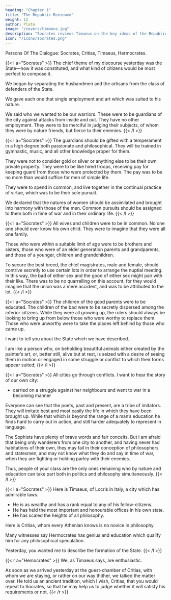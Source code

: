 ```yaml
---
heading: "Chapter 1"
title: "The Republic Reviewed"
weight: 12
author: Plato
image: "/covers/timaeus.jpg"
description: "Socrates reviews Timaeus on the key ideas of the Republic"
icon: "/icons/socrates.png"
---
```



Persons Of The Dialogue: Socrates, Critias, Timaeus, Hermocrates.

<!-- SOCRATES= One, two, three; but where, my dear Timaeus, is the fourth of those who were yesterday my guests and are to be my entertainers to-day?

TIMAEUS= He has been taken ill, Socrates; for he would not willingly have been absent from this gathering.

SOCRATES= Then, if he is not coming, you and the two others must supply his place.

TIMAEUS= Certainly, and we will do all that we can; having been handsomely entertained by you yesterday, those of us who remain should be only too glad to return your hospitality.

SOCRATES= Do you remember what were the points of which I required you to speak?

TIMAEUS= We remember some of them, and you will be here to remind us of anything which we have forgotten= or rather, if we are not troubling you, will you briefly recapitulate the whole, and then the particulars will be more firmly fixed in our memories? -->

{{< l a="Socrates" >}}
The chief theme of my discourse yesterday was the State—how it was constituted, and what kind of citizens would be most perfect to compose it. 

We began by separating the husbandmen and the artisans from the class of defenders of the State.

We gave each one that single employment and art which was suited to his nature.

We said who we wanted to be our warriors. These were to be guardians of the city against attacks from inside and out. They have no other employment. They were to be merciful in judging their subjects, of whom they were by nature friends, but fierce to their enemies.
{{< /l >}}

 
{{< l a="Socrates" >}}
The guardians should be gifted with a temperament in a high degree both passionate and philosophical. They will be trained in gymnastic, music, and all other knowledge proper for them.

They were not to consider gold or silver or anything else to be their own private property. They were to be like hired troops, receiving pay for keeping guard from those who were protected by them. The pay was to be no more than would suffice for men of simple life. 

They were to spend in common, and live together in the continual practice of virtue, which was to be their sole pursuit.

We declared that the natures of women should be assimilated and brought into harmony with those of the men. Common pursuits should be assigned to them both in time of war and in their ordinary life.
{{< /l >}}


{{< l a="Socrates" >}}
All wives and children were to be in common. No one one should ever know his own child. They were to imagine that they were all one family. 

Those who were within a suitable limit of age were to be brothers and sisters, those who were of an elder generation parents and grandparents, and those of a younger, children and grandchildren.

To secure the best breed, the chief magistrates, male and female, should contrive secretly to use certain lots in order to arrange the nuptial meeting. In this way, the bad of either sex and the good of either sex might pair with their like. There was to be no quarrelling on this account, for they would imagine that the union was a mere accident, and was to be attributed to the lot.
{{< /l >}}


{{< l a="Socrates" >}}
The children of the good parents were to be educated. The children of the bad were to be secretly dispersed among the inferior citizens. While they were all growing up, the rulers should always be looking to bring up from below those who were worthy to replace them. Those who were unworthy were to take the places left behind by those who came up.

I want to tell you about the State which we have described. 

I am like a person who, on beholding beautiful animals either created by the painter’s art, or, better still, alive but at rest, is seized with a desire of seeing them in motion or engaged in some struggle or conflict to which their forms appear suited; 
{{< /l >}}

<!-- this is my feeling about the State which we have been describing. There are conflicts which  -->

{{< l a="Socrates" >}}
All cities go through conflicts. I want to hear the story of our own city:
- carried on a struggle against her neighbours and went to war in a becoming manner

<!-- , and when at war showed by the greatness of her actions and the magnanimity of her words in dealing with other cities a result worthy of her training and education.  -->

<!-- Now I, Critias and Hermocrates, am conscious that I myself should never be able to celebrate the city and her citizens in a befitting manner. I am not surprised at my own incapacity; to me the wonder is rather  -->

<!-- I am amazed that  -->

Everyone can see that the poets, past and present, are a tribe of imitators. They will imitate best and most easily the life in which they have been brought up. While that which is beyond the range of a man’s education he finds hard to carry out in action, and still harder adequately to represent in language. 
<!-- are no better—not that I mean to depreciate them.  -->


The Sophists have plenty of brave words and fair conceits. But I am afraid that being only wanderers from one city to another, and having never had habitations of their own, they may fail in their conception of philosophers and statesmen, and may not know what they do and say in time of war, when they are fighting or holding parley with their enemies. 

Thus, people of your class are the only ones remaining who by nature and education can take part both in politics and philosophy simultaneously. 
{{< /l >}}


{{< l a="Socrates" >}}
Here is Timaeus, of Locris in Italy, a city which has admirable laws.
- He is as wealthy and has a rank equal to any of his fellow-citizens. 
- He has held the most important and honourable offices in his own state.
- He has scaled the heights of all philosophy. 

Here is Critias, whom every Athenian knows is no novice in philosophy. 

Many witnesses say Hermocrates has genius and education which qualify him for any philosophical speculation.

Yesterday, you wanted me to describe the formation of the State.
{{< /l >}}


<!-- , I readily assented, being very well aware, that, if you only would, none were better qualified to carry the discussion further, and that when you had engaged our city in a suitable war, you of all men living could best exhibit her playing a fitting part. When I had completed my task, I in return imposed this other task upon you. 

You conferred together and agreed to entertain me to-day, as I had entertained you, with a feast of discourse. Here am I in festive array, and no man can be more ready for the promised banquet. -->

{{< r a="Hemocrates" >}}
We, as Timaeus says, are enthusiastic. 
<!-- ; and there is no excuse for not complying with your request.  -->

As soon as we arrived yesterday at the guest-chamber of Critias, with whom we are staying, or rather on our way thither, we talked the matter over. He told us an ancient tradition, which I wish, Critias, that you would repeat to Socrates, so that he may help us to judge whether it will satisfy his requirements or not.
{{< /r >}}

